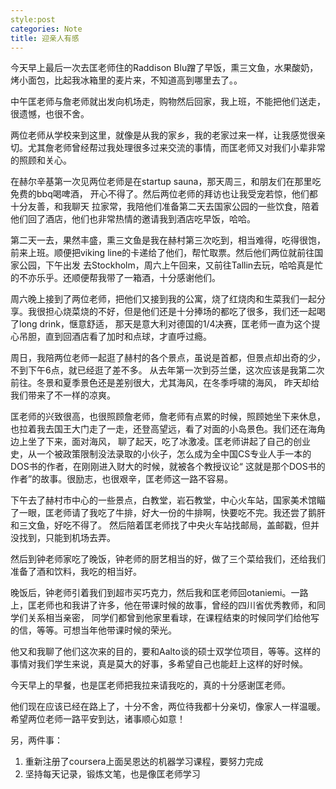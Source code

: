 ```yaml
---
style:post
categories: Note
title: 迎亲人有感
---
```

今天早上最后一次去匡老师住的Raddison Blu蹭了早饭，熏三文鱼，水果酸奶，烤小面包，比起我冰箱里的麦片来，不知道高到哪里去了。。

中午匡老师与詹老师就出发向机场走，购物然后回家，我上班，不能把他们送走，很遗憾，也很不舍。

两位老师从学校来到这里，就像是从我的家乡，我的老家过来一样，让我感觉很亲切。尤其詹老师曾经帮过我处理很多过来交流的事情，而匡老师又对我们小辈非常的照顾和关心。

在赫尔辛基第一次见两位老师是在startup sauna，那天周三，和朋友们在那里吃免费的bbq喝啤酒， 开心不得了。然后两位老师的拜访也让我受宠若惊，他们都十分友善，和我聊天
拉家常，我陪他们准备第二天去国家公园的一些饮食，陪着他们回了酒店，他们也非常热情的邀请我到酒店吃早饭，哈哈。

第二天一去，果然丰盛，熏三文鱼是我在赫村第三次吃到，相当难得，吃得很饱，前来上班。顺便把viking line的卡递给了他们，帮忙取票。然后他们两位就前往国家公园，下午出发
去Stockholm，周六上午回来，又前往Tallin去玩，哈哈真是忙的不亦乐乎。还顺便帮我带了一箱酒，十分感谢他们。

周六晚上接到了两位老师，把他们又接到我的公寓，烧了红烧肉和生菜我们一起分享。我很担心烧菜烧的不好，但是他们还是十分捧场的都吃了很多，我们还一起喝了long drink，惬意舒适，
那天是意大利对德国的1/4决赛，匡老师一直为这个提心吊胆，直到回酒店看了加时和点球，才直呼过瘾。

周日，我陪两位老师一起逛了赫村的各个景点，虽说是首都，但景点却出奇的少，不到下午6点，就已经逛了差不多。
从去年第一次到芬兰堡，这次应该是我第二次前往。冬景和夏季景色还是差别很大，尤其海风，在冬季呼啸的海风，
昨天却给我们带来了不一样的凉爽。

匡老师的兴致很高，也很照顾詹老师，詹老师有点累的时候，照顾她坐下来休息，也拉着我去国王大门走了一走，还登高望远，看了对面的小岛景色。我们还在海角边上坐了下来，面对海风，
聊了起天，吃了冰激凌。匡老师讲起了自己的创业史，从一个被政策限制没法录取的小伙子，怎么成为全中国CS专业人手一本的DOS书的作者，在刚刚进入财大的时候，就被各个教授议论“
这就是那个DOS书的作者”的故事。很励志，也很艰辛，匡老师这一路不容易。

下午去了赫村市中心的一些景点，白教堂，岩石教堂，中心火车站，国家美术馆瞄了一眼，匡老师请了我吃了牛排，好大一份的牛排啊，快要吃不完。我还尝了鹅肝和三文鱼，好吃不得了。
然后陪着匡老师找了中央火车站找邮局，盖邮戳，但并没找到，只能到机场去弄。

然后到钟老师家吃了晚饭，钟老师的厨艺相当的好，做了三个菜给我们，还给我们准备了酒和饮料，我吃的相当好。

晚饭后，钟老师引着我们到超市买巧克力，然后我和匡老师回otaniemi。一路上，匡老师也和我讲了许多，他在带课时候的故事，曾经的四川省优秀教师，和同学们关系相当亲密，
同学们都曾到他家里看球，在课程结束的时候同学们给他写的信，等等。可想当年他带课时候的荣光。

他又和我聊了他们这次来的目的，要和Aalto谈的硕士双学位项目，等等。这样的事情对我们学生来说，真是莫大的好事，多希望自己也能赶上这样的好时候。

今天早上的早餐，也是匡老师把我拉来请我吃的，真的十分感谢匡老师。

他们现在应该已经在路上了，十分不舍，两位待我都十分亲切，像家人一样温暖。
希望两位老师一路平安到达，诸事顺心如意！

另，两件事：

1. 重新注册了coursera上面吴恩达的机器学习课程，要努力完成
2. 坚持每天记录，锻炼文笔，也是像匡老师学习
